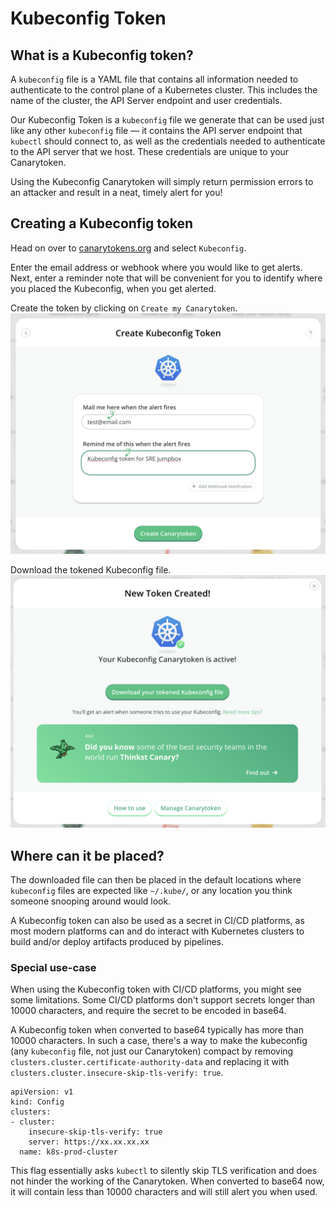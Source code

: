 # Kubeconfig Token

## What is a Kubeconfig token?

A `kubeconfig` file is a YAML file that contains all information needed to authenticate to the control plane of a Kubernetes cluster. This includes the name of the cluster, the API Server endpoint and user credentials.

Our Kubeconfig Token is a `kubeconfig` file we generate that can be used just like any other `kubeconfig` file — it contains the API server endpoint that `kubectl` should connect to, as well as the credentials needed to authenticate to the API server that we host. These credentials are unique to your Canarytoken.

Using the Kubeconfig Canarytoken will simply return permission errors to an attacker and result in a neat, timely alert for you!

## Creating a Kubeconfig token

Head on over to [canarytokens.org](https://canarytokens.org/generate) and select `Kubeconfig`.

Enter the email address or webhook where you would like to get alerts. Next, enter a reminder note that will be convenient for you to identify where you placed the Kubeconfig, when you get alerted.

Create the token by clicking on `Create my Canarytoken`.
![Creating a Kubeconfig token](../.vuepress/images/kubeconfig_token_creating.png)

Download the tokened Kubeconfig file.
![Created a Kubeconfig token](../.vuepress/images/kubeconfig_token_created.png)

## Where can it be placed?

The downloaded file can then be placed in the default locations where `kubeconfig` files are expected like `~/.kube/`, or any location you think someone snooping around would look.

A Kubeconfig token can also be used as a secret in CI/CD platforms, as most modern platforms can and do interact with Kubernetes clusters to build and/or deploy artifacts produced by pipelines.

### Special use-case

When using the Kubeconfig token with CI/CD platforms, you might see some limitations. Some CI/CD platforms don't support secrets longer than 10000 characters, and require the secret to be encoded in base64.

A Kubeconfig token when converted to base64 typically has more than 10000 characters. In such a case, there's a way to make the kubeconfig (any `kubeconfig` file, not just our Canarytoken) compact by removing `clusters.cluster.certificate-authority-data` and replacing it with `clusters.cluster.insecure-skip-tls-verify: true`.

```
apiVersion: v1
kind: Config
clusters:
- cluster:
    insecure-skip-tls-verify: true
    server: https://xx.xx.xx.xx
  name: k8s-prod-cluster
```

This flag essentially asks `kubectl` to silently skip TLS verification and does not hinder the working of the Canarytoken. When converted to base64 now, it will contain less than 10000 characters and will still alert you when used.
